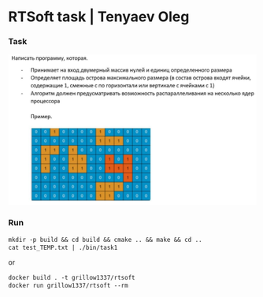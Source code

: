 # RTSoft task | Tenyaev Oleg
### Task
![Task](task.jpg)
### Run
```
mkdir -p build && cd build && cmake .. && make && cd ..
cat test_TEMP.txt | ./bin/task1
```
or
```
docker build . -t grillow1337/rtsoft
docker run grillow1337/rtsoft --rm
```

